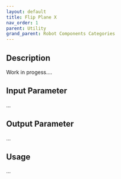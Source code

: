 ```yaml
---
layout: default
title: Flip Plane X
nav_order: 1
parent: Utility
grand_parent: Robot Components Categories
---
```


## Description

Work in progess....

## Input Parameter

...

## Output Parameter

...

## Usage

...
